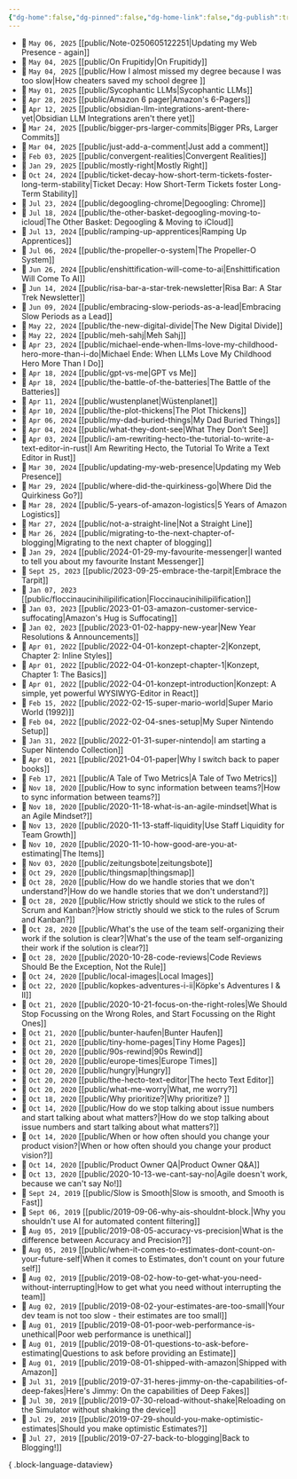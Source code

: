 ```yaml
---
{"dg-home":false,"dg-pinned":false,"dg-home-link":false,"dg-publish":true,"created-date":"2025-04-28T14:06:10","updated-date":"2025-05-05T21:12:26","disabled rules":["header-increment","yaml-title","yaml-title-alias","file-name-heading"],"title":"All Articles","dg-path":"All Articles.md","permalink":"/all-articles/","dgPassFrontmatter":true}
---
```


- 📆 `May 06, 2025` [[public/Note-0250605122251\|Updating my Web Presence - again]]
- 📆 `May 04, 2025` [[public/On Frupitidy\|On Frupitidy]]
- 📆 `May 04, 2025` [[public/How I almost missed my degree because I was too slow\|How cheaters saved my school degree ]]
- 📆 `May 01, 2025` [[public/Sycophantic LLMs\|Sycophantic LLMs]]
- 📆 `Apr 28, 2025` [[public/Amazon 6 pager\|Amazon's 6-Pagers]]
- 📆 `Apr 12, 2025` [[public/obsidian-llm-integrations-arent-there-yet\|Obsidian LLM Integrations aren't there yet]]
- 📆 `Mar 24, 2025` [[public/bigger-prs-larger-commits\|Bigger PRs, Larger Commits]]
- 📆 `Mar 04, 2025` [[public/just-add-a-comment\|Just add a comment]]
- 📆 `Feb 03, 2025` [[public/convergent-realities\|Convergent Realities]]
- 📆 `Jan 29, 2025` [[public/mostly-right\|Mostly Right]]
- 📆 `Oct 24, 2024` [[public/ticket-decay-how-short-term-tickets-foster-long-term-stability\|Ticket Decay: How Short-Term Tickets foster Long-Term Stability]]
- 📆 `Jul 23, 2024` [[public/degoogling-chrome\|Degoogling: Chrome]]
- 📆 `Jul 18, 2024` [[public/the-other-basket-degoogling-moving-to-icloud\|The Other Basket: Degoogling & Moving to iCloud]]
- 📆 `Jul 13, 2024` [[public/ramping-up-apprentices\|Ramping Up Apprentices]]
- 📆 `Jul 06, 2024` [[public/the-propeller-o-system\|The Propeller-O System]]
- 📆 `Jun 26, 2024` [[public/enshittification-will-come-to-ai\|Enshittification Will Come To AI]]
- 📆 `Jun 14, 2024` [[public/risa-bar-a-star-trek-newsletter\|Risa Bar: A Star Trek Newsletter]]
- 📆 `Jun 09, 2024` [[public/embracing-slow-periods-as-a-lead\|Embracing Slow Periods as a Lead]]
- 📆 `May 22, 2024` [[public/the-new-digital-divide\|The New Digital Divide]]
- 📆 `May 22, 2024` [[public/meh-sahj\|Meh Sahj]]
- 📆 `Apr 23, 2024` [[public/michael-ende-when-llms-love-my-childhood-hero-more-than-i-do\|Michael Ende: When LLMs Love My Childhood Hero More Than I Do]]
- 📆 `Apr 18, 2024` [[public/gpt-vs-me\|GPT vs Me]]
- 📆 `Apr 18, 2024` [[public/the-battle-of-the-batteries\|The Battle of the Batteries]]
- 📆 `Apr 11, 2024` [[public/wustenplanet\|Wüstenplanet]]
- 📆 `Apr 10, 2024` [[public/the-plot-thickens\|The Plot Thickens]]
- 📆 `Apr 06, 2024` [[public/my-dad-buried-things\|My Dad Buried Things]]
- 📆 `Apr 04, 2024` [[public/what-they-dont-see\|What They Don’t See]]
- 📆 `Apr 03, 2024` [[public/i-am-rewriting-hecto-the-tutorial-to-write-a-text-editor-in-rust\|I Am Rewriting Hecto, the Tutorial To Write a Text Editor in Rust]]
- 📆 `Mar 30, 2024` [[public/updating-my-web-presence\|Updating my Web Presence]]
- 📆 `Mar 29, 2024` [[public/where-did-the-quirkiness-go\|Where Did the Quirkiness Go?]]
- 📆 `Mar 28, 2024` [[public/5-years-of-amazon-logistics\|5 Years of Amazon Logistics]]
- 📆 `Mar 27, 2024` [[public/not-a-straight-line\|Not a Straight Line]]
- 📆 `Mar 26, 2024` [[public/migrating-to-the-next-chapter-of-blogging\|Migrating to the next chapter of blogging]]
- 📆 `Jan 29, 2024` [[public/2024-01-29-my-favourite-messenger\|I wanted to tell you about my favourite Instant Messenger]]
- 📆 `Sept 25, 2023` [[public/2023-09-25-embrace-the-tarpit\|Embrace the Tarpit]]
- 📆 `Jan 07, 2023` [[public/floccinaucinihilipilification\|Floccinaucinihilipilification]]
- 📆 `Jan 03, 2023` [[public/2023-01-03-amazon-customer-service-suffocating\|Amazon's Hug is Suffocating]]
- 📆 `Jan 02, 2023` [[public/2023-01-02-happy-new-year\|New Year Resolutions & Announcements]]
- 📆 `Apr 01, 2022` [[public/2022-04-01-konzept-chapter-2\|Konzept, Chapter 2: Inline Styles]]
- 📆 `Apr 01, 2022` [[public/2022-04-01-konzept-chapter-1\|Konzept, Chapter 1: The Basics]]
- 📆 `Apr 01, 2022` [[public/2022-04-01-konzept-introduction\|Konzept: A simple, yet powerful WYSIWYG-Editor in React]]
- 📆 `Feb 15, 2022` [[public/2022-02-15-super-mario-world\|Super Mario World (1992)]]
- 📆 `Feb 04, 2022` [[public/2022-02-04-snes-setup\|My Super Nintendo Setup]]
- 📆 `Jan 31, 2022` [[public/2022-01-31-super-nintendo\|I am starting a Super Nintendo Collection]]
- 📆 `Apr 01, 2021` [[public/2021-04-01-paper\|Why I switch back to paper books]]
- 📆 `Feb 17, 2021` [[public/A Tale of Two Metrics\|A Tale of Two Metrics]]
- 📆 `Nov 18, 2020` [[public/How to sync information between teams?\|How to sync information between teams?]]
- 📆 `Nov 18, 2020` [[public/2020-11-18-what-is-an-agile-mindset\|What is an Agile Mindset?]]
- 📆 `Nov 13, 2020` [[public/2020-11-13-staff-liquidity\|Use Staff Liquidity for Team Growth]]
- 📆 `Nov 10, 2020` [[public/2020-11-10-how-good-are-you-at-estimating\|The Items]]
- 📆 `Nov 03, 2020` [[public/zeitungsbote\|zeitungsbote]]
- 📆 `Oct 29, 2020` [[public/thingsmap\|thingsmap]]
- 📆 `Oct 28, 2020` [[public/How do we handle stories that we don't understand?\|How do we handle stories that we don't understand?]]
- 📆 `Oct 28, 2020` [[public/How strictly should we stick to the rules of Scrum and Kanban?\|How strictly should we stick to the rules of Scrum and Kanban?]]
- 📆 `Oct 28, 2020` [[public/What's the use of the team self-organizing their work if the solution is clear?\|What's the use of the team self-organizing their work if the solution is clear?]]
- 📆 `Oct 28, 2020` [[public/2020-10-28-code-reviews\|Code Reviews Should Be the Exception, Not the Rule]]
- 📆 `Oct 24, 2020` [[public/local-images\|Local Images]]
- 📆 `Oct 22, 2020` [[public/kopkes-adventures-i-ii\|Köpke's Adventures I & II]]
- 📆 `Oct 21, 2020` [[public/2020-10-21-focus-on-the-right-roles\|We Should Stop Focussing on the Wrong Roles, and Start Focussing on the Right Ones]]
- 📆 `Oct 21, 2020` [[public/bunter-haufen\|Bunter Haufen]]
- 📆 `Oct 21, 2020` [[public/tiny-home-pages\|Tiny Home Pages]]
- 📆 `Oct 20, 2020` [[public/90s-rewind\|90s Rewind]]
- 📆 `Oct 20, 2020` [[public/europe-times\|Europe Times]]
- 📆 `Oct 20, 2020` [[public/hungry\|Hungry]]
- 📆 `Oct 20, 2020` [[public/the-hecto-text-editor\|The hecto Text Editor]]
- 📆 `Oct 20, 2020` [[public/what-me-worry\|What, me worry?]]
- 📆 `Oct 18, 2020` [[public/Why prioritize?\|Why prioritize? ]]
- 📆 `Oct 14, 2020` [[public/How do we stop talking about issue numbers and start talking about what matters?\|How do we stop talking about issue numbers and start talking about what matters?]]
- 📆 `Oct 14, 2020` [[public/When or how often should you change your product vision?\|When or how often should you change your product vision?]]
- 📆 `Oct 14, 2020` [[public/Product Owner QA\|Product Owner Q&A]]
- 📆 `Oct 13, 2020` [[public/2020-10-13-we-cant-say-no\|Agile doesn't work, because we can't say No!]]
- 📆 `Sept 24, 2019` [[public/Slow is Smooth\|Slow is smooth, and Smooth is Fast]]
- 📆 `Sept 06, 2019` [[public/2019-09-06-why-ais-shouldnt-block.\|Why you shouldn't use AI for automated content filtering]]
- 📆 `Aug 05, 2019` [[public/2019-08-05-accuracy-vs-precision\|What is the difference between Accuracy and Precision?]]
- 📆 `Aug 05, 2019` [[public/when-it-comes-to-estimates-dont-count-on-your-future-self\|When it comes to Estimates, don't count on your future self]]
- 📆 `Aug 02, 2019` [[public/2019-08-02-how-to-get-what-you-need-without-interrupting\|How to get what you need without interrupting the team]]
- 📆 `Aug 02, 2019` [[public/2019-08-02-your-estimates-are-too-small\|Your dev team is not too slow - their estimates are too small]]
- 📆 `Aug 01, 2019` [[public/2019-08-01-poor-web-performance-is-unethical\|Poor web performance is unethical]]
- 📆 `Aug 01, 2019` [[public/2019-08-01-questions-to-ask-before-estimating\|Questions to ask before providing an Estimate]]
- 📆 `Aug 01, 2019` [[public/2019-08-01-shipped-with-amazon\|Shipped with Amazon]]
- 📆 `Jul 31, 2019` [[public/2019-07-31-heres-jimmy-on-the-capabilities-of-deep-fakes\|Here's Jimmy: On the capabilities of Deep Fakes]]
- 📆 `Jul 30, 2019` [[public/2019-07-30-reload-without-shake\|Reloading on the Simulator without shaking the device]]
- 📆 `Jul 29, 2019` [[public/2019-07-29-should-you-make-optimistic-estimates\|Should you make optimistic Estimates?]]
- 📆 `Jul 27, 2019` [[public/2019-07-27-back-to-blogging\|Back to Blogging!]]

{ .block-language-dataview}
